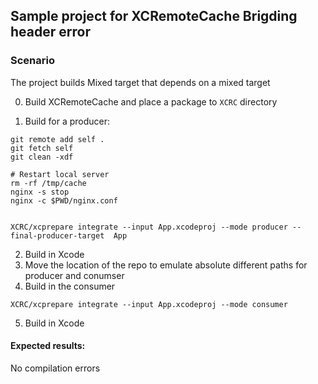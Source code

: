
## Sample project for XCRemoteCache Brigding header error


### Scenario

The project builds Mixed target that depends on a mixed target

0. Build XCRemoteCache and place a package to `XCRC` directory

1. Build for a producer:
```
git remote add self .
git fetch self
git clean -xdf

# Restart local server
rm -rf /tmp/cache
nginx -s stop
nginx -c $PWD/nginx.conf 


XCRC/xcprepare integrate --input App.xcodeproj --mode producer --final-producer-target  App

```
2. Build in Xcode
3. Move the location of the repo to emulate absolute different paths for producer and conumser 
4. Build in the consumer

```
XCRC/xcprepare integrate --input App.xcodeproj --mode consumer

```
5. Build in Xcode

#### Expected results:

No compilation errors

